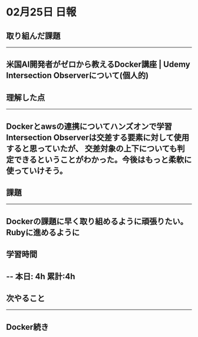 # 02月25日 日報

## 取り組んだ課題
---
米国AI開発者がゼロから教えるDocker講座 | Udemy
Intersection Observerについて(個人的)
---

## 理解した点
---
Dockerとawsの連携についてハンズオンで学習
Intersection Observerは交差する要素に対して使用すると思っていたが、
交差対象の上下についても判定できるということがわかった。今後はもっと柔軟に使っていけそう。
---

## 課題
---
Dockerの課題に早く取り組めるように頑張りたい。
Rubyに進めるように
---
## 学習時間
--
本日: 4h
累計:4h
--
## 次やること
---
Docker続き
---
